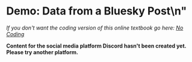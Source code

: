 # Demo: Data from a Bluesky Post\n"
_If you don't want the coding version of this online textbook go here: <a href='../../../nocode/ch04_data/05_data_python_platform/03_demo_data_from_platform.html'>No Coding</a>_

__Content for the social media platform Discord hasn't been created yet. Please try another platform.__